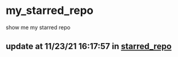 # my_starred_repo
show me my starred repo

update at 11/23/21 16:17:57 in [starred_repo](./index.html)
---

